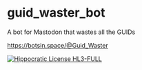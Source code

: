# guid_waster_bot
 A bot for Mastodon that wastes all the GUIDs 

https://botsin.space/@Guid_Waster

[![Hippocratic License HL3-FULL](https://img.shields.io/static/v1?label=Hippocratic%20License&message=HL3-FULL&labelColor=5e2751&color=bc8c3d)](https://firstdonoharm.dev/version/3/0/full.html)
